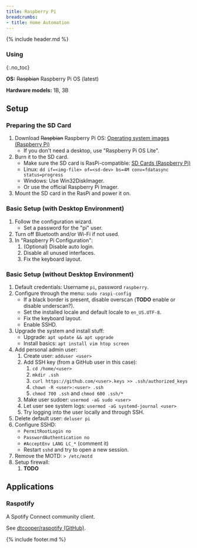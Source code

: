 ```yaml
---
title: Raspberry Pi
breadcrumbs:
- title: Home Automation
---
```

{% include header.md %}

### Using
{:.no_toc}

**OS:** ~~Raspbian~~ Raspberry Pi OS (latest)

**Hardware models:** 1B, 3B

## Setup

### Preparing the SD Card

1. Download ~~Raspbian~~ Raspberry Pi OS: [Operating system images (Raspberry Pi)](https://www.raspberrypi.org/software/operating-systems/)
    - If you don't need a desktop, use "Raspberry Pi OS Lite".
1. Burn it to the SD card.
    - Make sure the SD card is RasPi-compatible: [SD Cards (Raspberry Pi)](https://www.raspberrypi.org/documentation/installation/sd-cards.md)
    - Linux: `dd if=<img-file> of=<sd-dev> bs=4M conv=fdatasync status=progress`
    - Windows: Use Win32DiskImager.
    - Or use the official Raspberry Pi Imager.
1. Mount the SD card in the RasPi and power it on.

### Basic Setup (with Desktop Environment)

1. Follow the configuration wizard.
    - Set a password for the "pi" user.
1. Turn off Bluetooth and/or Wi-Fi if not used.
1. In "Raspberry Pi Configuration":
    1. (Optional) Disable auto login.
    1. Disable all unused interfaces.
    1. Fix the keyboard layout.

### Basic Setup (without Desktop Environment)

1. Default credentials: Username `pi`, password `raspberry`.
1. Configure through the menu: `sudo raspi-config`
    - If a black border is present, disable overscan (**TODO** enable or disable underscan?).
    - Set the installed locale and default locale to `en_US.UTF-8`.
    - Fix the keyboard layout.
    - Enable SSHD.
1. Upgrade the system and install stuff:
    - Upgrade: `apt update && apt upgrade`
    - Install basics: `apt install vim htop screen`
1. Add personal admin user:
    1. Create user: `adduser <user>`
    1. Add SSH key (from a GitHub user in this case):
        1. `cd /home/<user>`
        1. `mkdir .ssh`
        1. `curl https://github.com/<user>.keys >> .ssh/authorized_keys`
        1. `chown -R <user>:<user> .ssh`
        1. `chmod 700 .ssh` and `chmod 600 .ssh/*`
    1. Make user sudoer: `usermod -aG sudo <user>`
    1. Let user see system logs: `usermod -aG systemd-journal <user>`
    1. Try logging into the user locally and through SSH.
1. Delete default user: `deluser pi`
1. Configure SSHD:
    - `PermitRootLogin no`
    - `PasswordAuthentication no`
    - `#AcceptEnv LANG LC_*` (comment it)
    - Restart `sshd` and try to open a new session.
1. Remove the MOTD: `> /etc/motd`
1. Setup firewall:
    1. **TODO**

## Applications

### Raspotify

A Spotify Connect community client.

See [dtcooper/raspotify (GitHub)](https://github.com/dtcooper/raspotify).

{% include footer.md %}
